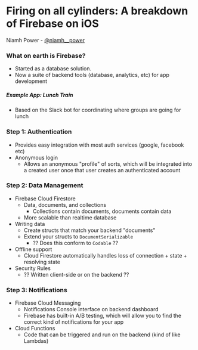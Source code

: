 # Firing on all cylinders: A breakdown of Firebase on iOS
Niamh Power - [@niamh__power](https://twitter.com/niamh__power)

### What on earth is Firebase?
* Started as a database solution.
* Now a suite of backend tools (database, analytics, etc) for app development

##### Example App: Lunch Train
* Based on the Slack bot for coordinating where groups are going for lunch

### Step 1: Authentication
* Provides easy integration with most auth services (google, facebook etc)
* Anonymous login
    * Allows an anonymous "profile" of sorts, which will be integrated into a created user once that user creates an authenticated account

### Step 2: Data Management
* Firebase Cloud Firestore
    * Data, documents, and collections
        * Collections contain documents, documents contain data
    * More scalable than realtime database
* Writing data
    * Create structs that match your backend "documents"
    * Extend your structs to `DocumentSerializable`
        * ?? Does this conform to `Codable` ??
* Offline support
    * Cloud Firestore automatically handles loss of connection + state + resolving state
* Security Rules
    * ?? Written client-side or on the backend ??

### Step 3: Notifications
* Firebase Cloud Messaging
    * Notifications Console interface on backend dashboard
    * Firebase has built-in A/B testing, which will allow you to find the correct kind of notifications for your app
* Cloud Functions
    * Code that can be triggered and run on the backend (kind of like Lambdas)
